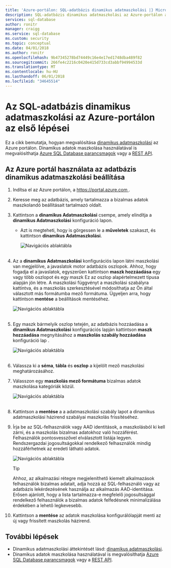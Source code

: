 ```yaml
---
title: 'Azure-portálon: SQL-adatbázis dinamikus adatmaszkolási |} Microsoft Docs'
description: SQL-adatbázis dinamikus adatmaszkolási az Azure-portálon az első lépések
services: sql-database
author: ronitr
manager: craigg
ms.service: sql-database
ms.custom: security
ms.topic: conceptual
ms.date: 04/01/2018
ms.author: ronitr
ms.openlocfilehash: 9b47345278bd74449c16e4e17ed1748dba489f82
ms.sourcegitcommit: 266fe4c2216c0420e415d733cd3abbf94994533d
ms.translationtype: MT
ms.contentlocale: hu-HU
ms.lasthandoff: 06/01/2018
ms.locfileid: "34645514"
---
```

# <a name="get-started-with-sql-database-dynamic-data-masking-with-the-azure-portal"></a>Az SQL-adatbázis dinamikus adatmaszkolási az Azure-portálon az első lépései

Ez a cikk bemutatja, hogyan megvalósítása [dinamikus adatmaszkolási](sql-database-dynamic-data-masking-get-started.md) az Azure portálon. Dinamikus adatok maszkolása használatával is megvalósíthatja [Azure SQL Database parancsmagok](https://msdn.microsoft.com/library/azure/mt574084.aspx) vagy a [REST API](https://msdn.microsoft.com/library/dn505719.aspx).


## <a name="set-up-dynamic-data-masking-for-your-database-using-the-azure-portal"></a>Az Azure portál használata az adatbázis dinamikus adatmaszkolási beállítása
1. Indítsa el az Azure portálon, a [ https://portal.azure.com ](https://portal.azure.com).
2. Keresse meg az adatbázis, amely tartalmazza a bizalmas adatok maszkolandó beállításait tartalmazó oldalt.
3. Kattintson a **dinamikus Adatmaszkolási** csempe, amely elindítja a **dinamikus Adatmaszkolási** konfiguráció lapon.
   
   * Azt is megteheti, hogy is görgessen le a **műveletek** szakaszt, és kattintson **dinamikus Adatmaszkolási**.
     
     ![Navigációs ablaktábla](./media/sql-database-dynamic-data-masking-get-started/4_ddm_settings_tile.png)<br/><br/>
4. Az a **dinamikus Adatmaszkolási** konfigurációs lapon látni maszkolási van megjelölve, a javaslatok motor adatbázis oszlopok. Ahhoz, hogy fogadja el a javaslatok, egyszerűen kattintson **maszk hozzáadása** egy vagy több oszlopot és egy maszk Ez az oszlop alapértelmezett típusa alapján jön létre. A maszkolási függvényt a maszkolási szabályra kattintva, és a maszkolás szerkesztésével módosíthatja az Ön által választott más formátumba mező formátuma. Ügyeljen arra, hogy kattintson **mentése** a beállítások mentéséhez.
   
    ![Navigációs ablaktábla](./media/sql-database-dynamic-data-masking-get-started/5_ddm_recommendations.png)<br/><br/>
5. Egy maszk bármelyik oszlop tetején, az adatbázis hozzáadása a **dinamikus Adatmaszkolási** konfigurációs lapján kattintson **maszk hozzáadása** megnyitásához a **maszkolás szabály hozzáadása** konfiguráció lap .
   
    ![Navigációs ablaktábla](./media/sql-database-dynamic-data-masking-get-started/6_ddm_add_mask.png)<br/><br/>
6. Válassza ki a **séma**, **tábla** és **oszlop** a kijelölt mező maszkolási meghatározásához.
7. Válasszon egy **maszkolás mező formátuma** bizalmas adatok maszkolása kategóriák közül.
   
    ![Navigációs ablaktábla](./media/sql-database-dynamic-data-masking-get-started/7_ddm_mask_field_format.png)<br/><br/>        
8. Kattintson a **mentése** a a adatmaszkolási szabály lapot a dinamikus adatmaszkolási házirend szabályai maszkolás frissítéséhez.
9. Írja be az SQL-felhasználók vagy AAD identitások, a maszkolásból ki kell zárni, és a maszkolás bizalmas adatokhoz való hozzáférést. Felhasználók pontosvesszővel elválasztott listája legyen. Rendszergazdai jogosultságokkal rendelkező felhasználók mindig hozzáférhetnek az eredeti látható adatok.
   
    ![Navigációs ablaktábla](./media/sql-database-dynamic-data-masking-get-started/8_ddm_excluded_users.png)
   
   > [!TIP]
   > Ahhoz, az alkalmazási rétegre megjeleníthető kiemelt alkalmazások felhasználók bizalmas adatait, adja hozzá az SQL-felhasználó vagy az adatbázis lekérdezésének használja az alkalmazás AAD-identitása. Erősen ajánlott, hogy a lista tartalmazza-e megfelelő jogosultsággal rendelkező felhasználók a bizalmas adatok felfedésnek minimalizálása érdekében a lehető legkevesebb.
   > 
   > 
10. Kattintson a **mentése** az adatok maszkolása konfigurálólapját menti az új vagy frissített maszkolás házirend.


## <a name="next-steps"></a>További lépések

* Dinamikus adatmaszkolási áttekintését lásd: [dinamikus adatmaszkolási](sql-database-dynamic-data-masking-get-started.md).
* Dinamikus adatok maszkolása használatával is megvalósíthatja [Azure SQL Database parancsmagok](https://msdn.microsoft.com/library/azure/mt574084.aspx) vagy a [REST API](https://msdn.microsoft.com/library/dn505719.aspx).
